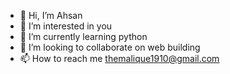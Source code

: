 - 👋 Hi, I’m Ahsan 
- 👀 I’m interested in you
- 🌱 I’m currently learning python
- 💞️ I’m looking to collaborate on web building
- 📫 How to reach me themalique1910@gmail.com

<!---
ahsuunn/ahsuunn is a ✨ special ✨ repository because its `README.md` (this file) appears on your GitHub profile.
You can click the Preview link to take a look at your changes.
--->

